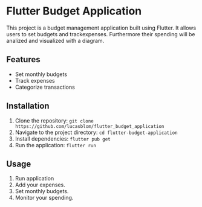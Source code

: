# Flutter Budget Application

This project is a budget management application built using Flutter. It allows users to set budgets and trackexpenses. Furthermore their spending will be analized and visualized with a diagram.

## Features

- Set monthly budgets
- Track expenses
- Categorize transactions


## Installation

1. Clone the repository: `git clone https://github.com/lucasblom/flutter_budget_application`
2. Navigate to the project directory: `cd flutter-budget-application`
3. Install dependencies: `flutter pub get`
4. Run the application: `flutter run`

## Usage

1. Run application
2. Add your expenses.
3. Set monthly budgets.
4. Monitor your spending.

